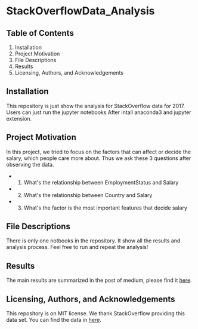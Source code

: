 # StackOverflowData_Analysis
## Table of Contents
1. Installation
2. Project Motivation
3. File Descriptions
4. Results
5. Licensing, Authors, and Acknowledgements

## Installation
This repository is just show the analysis for StackOverflow data for 2017. Users can just run the jupyter notebooks After intall anaconda3 and jupyter extension.

## Project Motivation
In this project, we tried to focus on the factors that can affect or decide the salary, which people care more about. Thus we ask these 3 questions after observing the data.
- 1. What's the relationship between EmploymentStatus and Salary
- 2. What's the relationship between Country and Salary
- 3. What's the factor is the most important features that decide salary

## File Descriptions
There is only one notbooks in the repository. It show all the results and analysis process. Feel free to run and repeat the analysis!

## Results
The main results are summarized in the post of medium, please find it [here](https://medium.com/@hliu56buffalo/analysis-for-stack-overflow-salary-2017-data-dcf6b46707e9).

## Licensing, Authors, and Acknowledgements
This repository is on MIT license. We thank StackOverflow providing this data set. You can find the data in [here](https://www.kaggle.com/stackoverflow/so-survey-2017/data).
